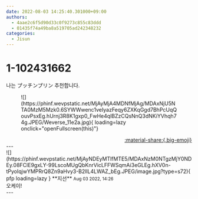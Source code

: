 ```yaml
---
date: 2022-08-03 14:25:40.301000+09:00
authors:
  - 4aae2c6f5d90d33c0f9273c855c83ddd
  - 01435f74a49ba8a519705ad242348232
categories:
  - Jisun
---
```


# 1-102431662

<div class="post-container" markdown="1">
<div class="content-container md-sidebar__scrollwrap" markdown="1">

나는 プッチンプリン 추천합니다.
<figure markdown="1">
![](https://phinf.wevpstatic.net/MjAyMjA4MDNfMjAg/MDAxNjU5NTA0MzM5Mzk0.6SYWWwenc1veIyazFeqy6ZXKqGgd7BhPcUqQouvPsxEg.hUrnj3R8K1gxp0_FwHe4qlBZzCQsNnQ3dNKiYVhqh74g.JPEG/Weverse_11e2a.jpg){ loading=lazy onclick="openFullscreen(this)"}
</figure>


</div>
</div>

<div style="text-align: right;" markdown="1">
<a href="https://weverse.io/fromis9/fanpost/1-102431662" style="text-align: right;">:material-share:{.big-emoji}</a>
</div>
---

<div class="comments-container md-sidebar__scrollwrap" markdown="1">
<div class="comment" markdown="1">
<div class='id-container' markdown="1">
![](https://phinf.wevpstatic.net/MjAyNDEyMTlfMTE5/MDAxNzM0NTgzMjY0NDEy.08FClE9gxLY-99LscoMUgQbKnrVicLFFWSqmAi3eGLEg.hXV0n-tPyoIqjwYMPRrQ8Zn9aHvy3-B2llL4LWAZ_bEg.JPEG/image.jpg?type=s72){ pfp loading=lazy }
**<span class="artist">지선</span>** <small>Aug 03 2022, 14:26</small><br>
</div>
<div class='comment-body' markdown="1">
오케이!
</div>
</div>
</div>
---
